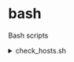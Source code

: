 # bash
Bash scripts

<details>
<summary>check_hosts.sh</summary>
# Bash: Writing a Universal Script to Check Host Availability

## Script `check_hosts.sh`

This script is a universal availability monitoring tool that runs permanently and performs a number of actions in asynchronous mode, namely:

- 1️⃣runs the necessary checks;
- 2️⃣if problems are detected (after a specified number of unsuccessful attempts), it runs a diagnostic (or any other) command;
- 3️⃣When availability is restored, it also runs a separate command.

The host entity here is conditional. The script allows you to conveniently configure any checks, in case of failure of which the desired action will be launched. Thus, you can not only check network availability, but also track OS processes, parse logs, etc.

In my example the script:

executes pinga list of hosts;
if unavailable for the problem host, executes the trace command: mtrin report mode -wb;
In case of recovery, it simply displays the text "Example recovery command for <host>".
The script also supports logging to stdout , to a file or to syslog , can work both via Systemd and independently, and also prevents re-starts using a lock file ( flock ).

Below is the [script](https://github.com/r4ven-me/bash/blob/main/check_hosts.sh) itself📑.

## Demonstration of work

Download the script, for example, in `~/.local/bin`and make it executable:

```bash
curl --create-dirs -fsSL https://raw.githubusercontent.com/r4ven-me/bash/main/check_hosts.sh \
    --output ~/.local/bin/check_hosts

chmod +x ~/.local/bin/check_hosts
```

> 💡We talked about file rights in Linux in more detail [here](https://r4ven.me/it-razdel/zametki/komandnaya-stroka-linux-prava-na-fajly-komandy-id-chmod-chown/) .

Before using, you need to set your own values. Open the script for editing with any convenient editor, for example, [Neovim](https://r4ven.me/tag/vim-neovim/) :

```bash
nvim ~/.local/bin/check_hosts
```

Here you need to set the following variables to suit your needs:

- `SYSTEMD_USAGE`— flag ( `true`| `false`) specifies whether to run the script as a systemd service;
- `LOG_TO_STDOUT`— flag ( `true`| `false`) determines whether to output logs to standard output;
- `LOG_TO_FILE`— flag ( `true`| `false`) determines whether to save logs to a file located in the same directory as the script;
- `LOG_TO_SYSLOG`— flag ( `true`| `false`), enables sending logs to the system log using `logger`;
- `CHECK_INTERVAL`— interval between host availability checks (in seconds);
- `CHECK_THRESHOLD`— the number of unsuccessful checks in a row, after which the host is considered unavailable and the command is run `fail_cmd()`;
- `CHECK_HOSTS`— an array of IP addresses/domains/other elements to check;
- `CHECK_UTILS`— an array of utilities (e.g., `ping`, `ssh`, `curl`, `nc`) used to check availability (the script checks their presence in the system);

And accordingly the commands:

- `check_cmd()`— a function that infinitely checks the availability of a host;
- `fail_cmd()`— a function called once (before the counter is reset) when the host goes into an unavailable state (for example, sending a notification, restarting a service);
- `restore_cmd()`— a function called once (before the counter is reset) when the host is restored to availability (also, for example, notification, launch of recovery actions, etc.).

[![](https://r4ven.me/wp-content/uploads/2025/05/image-2.png)](https://r4ven.me/wp-content/uploads/2025/05/image-2.png)

Demonstration of the script's operation:

```bash
check_hosts
```

[![](https://r4ven.me/wp-content/uploads/2025/05/image-1.png)](https://r4ven.me/wp-content/uploads/2025/05/image-1.png)

Here you can see that the host [arena.r4ven.me](https://r4ven.me/it-razdel/instrukcii/ustanovka-klienta-open-arena-v-linux-i-windows/) (from `$CHECK_HOSTS`) was unavailable, tracing was performed, and after it was restored, the corresponding command was launched (message output 💬).

Everything works🙃.

## Launching with Systemd

To run the script as a Linux daemon, it is possible to launch it using the Systemd initialization system.

All the necessary settings for such a launch are already in the script. To activate, you need to open the script:

```bash
nvim ~/.local/bin/check_hosts
```

And set the variable `SYSTEMD_USAGE`to value `true`, save, close and run the script as **root** , for example, using [sudo](https://r4ven.me/it-razdel/zametki/komandnaya-stroka-linux-povyshenie-privilegij-komandy-su-sudo/) :

> 💡If necessary, adjust the contents of the unit file: here-doc block ( `cat << EOF`).

```bash
sudo ~/.local/bin/check_hosts

sudo systemctl status check_hosts
```

[![](https://r4ven.me/wp-content/uploads/2025/05/image-3.png)](https://r4ven.me/wp-content/uploads/2025/05/image-3.png)

> 💡By default, autostart of the Systemd service is enabled when the OS starts.

You can view the script output in the system log:

```bash
sudo journalctl -fu check_hosts
```

[![](https://r4ven.me/wp-content/uploads/2025/05/image-4.png)](https://r4ven.me/wp-content/uploads/2025/05/image-4.png)

## Other examples of use

Below are some examples of using the script `check_hosts.sh`. As mentioned earlier, you only need to set your parameters/commands.

**Option #1** - check URL availability and restart the web server:

```bash
CHECK_HOSTS=("r4ven.me" "arena.r4ven.me" "192.168.122.150")
CHECK_UTILS=("curl" "ssh")
check_cmd() {
    [[ $(curl -w "%{http_code}" -o /dev/null -fsSL https://"${1-}"/status) -eq 200 ]]
}
fail_cmd() { 
    ssh \
    -o UserKnownHostsFile=/dev/null \
    -o StrictHostKeyChecking=no \
    -i "${HOME}"/.ssh/id_ed25519_web \
    -l ivan \
    -p 2222 \
    "${1-}" \
    sudo systemctl restart nginx
}
restore_cmd() {
    ssh \
    -o UserKnownHostsFile=/dev/null \
    -o StrictHostKeyChecking=no \
    -i "${HOME}"/.ssh/id_ed25519_web \
    -l ivan \
    -p 2222 \
    "${1-}" \
    systemctl status nginx
}
```

**Option #2** — checking the availability of the TCP port and sending data to Zabbix:

```bash
CHECK_HOSTS=("r4ven.me" "arena.r4ven.me" "192.168.122.150")
CHECK_UTILS=("nc" "zabbix_sender")
check_cmd() { nc -w 5 -z "${1-}" 443; }
fail_cmd() {
    zabbix_sender \
    -c /etc/zabbix/zabbix_agent2.conf \
    -k 'site.status' \
    -o 0
}
restore_cmd() {
    zabbix_sender \
    -c /etc/zabbix/zabbix_agent2.conf \
    -k 'site.status' \
    -o 1
}
```

**Option #3** - checking the status of the Docker container and sending notifications via Email using a console SMTP client `msmtp`:

```bash
CHECK_HOSTS=("unbound" "pi-hole" "openconnect")
CHECK_UTILS=("docker" "msmtp")
check_cmd() {
    [[ $(docker inspect --format='{{.State.Health.Status}}' unbound 2> /dev/null "${1-}") != "healthy" ]]
}
fail_cmd() {
    echo "Subject: Docker status\n\nContainer ${1-} is unhealthy" | msmtp kar-kar@r4ven.me
}
restore_cmd() {
    echo "Subject: Docker status\n\nContainer ${1-} is healthy again" | msmtp kar-kar@r4ven.me
}
```

I hope you found this material useful😇. Other posts on the topic of shell programming can be found in the section: [Shell scripts](https://r4ven.me/it-razdel/shell/) 🐚.

Don't forget about our [Telegram](https://t.me/r4ven_me) 📱and [chat](https://t.me/r4ven_me_chat) 💬  
All the best✌️  
  
_That should be it. If not, check the logs_ 🙂

![](https://r4ven.me/wp-content/uploads/2025/03/ping.jpg)
</details>
